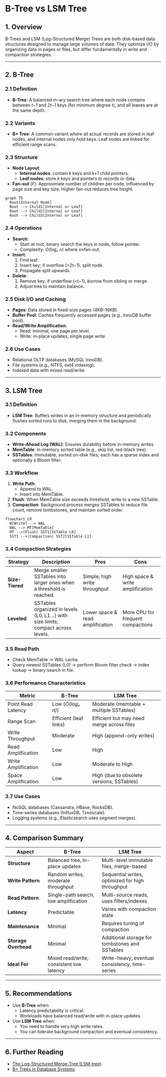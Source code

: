 # B-Tree vs LSM Tree

## 1. Overview
B-Trees and LSM (Log-Structured Merge) Trees are both disk-based data structures designed to manage large volumes of data. They optimize I/O by organizing data in pages or files, but differ fundamentally in write and compaction strategies.

---

## 2. B-Tree

### 2.1 Definition
- **B-Tree**: A balanced m-ary search tree where each node contains between _t−1_ and _2t−1_ keys (for minimum degree _t_), and all leaves are at the same depth.

### 2.2 Variants
- **B+ Tree**: A common variant where all actual records are stored in leaf nodes, and internal nodes only hold keys. Leaf nodes are linked for efficient range scans.

### 2.3 Structure
- **Node Layout**:  
  - **Internal nodes**: contain _k_ keys and _k+1_ child pointers.  
  - **Leaf nodes**: store _k_ keys and pointers to records or data.
- **Fan-out** (_F_): Approximate number of children per node, influenced by page size and key size. Higher fan-out reduces tree height.

```mermaid
graph TD
  Root[Internal Node]
  Root --> Child1[Internal or Leaf]
  Root --> Child2[Internal or Leaf]
  Root --> Child3[Internal or Leaf]
```

### 2.4 Operations
- **Search**:  
  - Start at root, binary search the keys in node, follow pointer.  
  - Complexity: _O(logₓ n)_ where _x_≈fan-out.
- **Insert**:  
  1. Find leaf.  
  2. Insert key; if overflow (>2t−1), split node.  
  3. Propagate split upwards.
- **Delete**:  
  1. Remove key; if underflow (<t−1), borrow from sibling or merge.  
  2. Adjust tree to maintain balance.

### 2.5 Disk I/O and Caching
- **Pages**: Data stored in fixed-size pages (4KB–16KB).  
- **Buffer Pool**: Caches frequently accessed pages (e.g., InnoDB buffer pool).  
- **Read/Write Amplification**:  
  - Read: minimal, one page per level.  
  - Write: in-place updates, single page write.

### 2.6 Use Cases
- Relational OLTP databases (MySQL InnoDB).  
- File systems (e.g., NTFS, ext4 indexing).  
- Indexed data with mixed read/write.

---

## 3. LSM Tree

### 3.1 Definition
- **LSM Tree**: Buffers writes in an in-memory structure and periodically flushes sorted runs to disk, merging them in the background.

### 3.2 Components
- **Write-Ahead Log (WAL)**: Ensures durability before in-memory writes.  
- **MemTable**: In-memory sorted table (e.g., skip list, red-black tree).  
- **SSTables**: Immutable, sorted on-disk files; each has a sparse index and optionally a Bloom filter.

### 3.3 Workflow
1. **Write Path**:  
   - Append to WAL.  
   - Insert into MemTable.
2. **Flush**: When MemTable size exceeds threshold, write to a new SSTable.
3. **Compaction**: Background process merges SSTables to reduce file count, remove tombstones, and maintain sorted order.

```mermaid
flowchart LR
  W[Write] --> WAL
  WAL --> MT[MemTable]
  MT -->|Flush| SST1[SSTable L0]
  SST1 -->|Compaction| SST2[SSTable L1]
```

### 3.4 Compaction Strategies
| Strategy       | Description                                                                 | Pros                               | Cons                                |
|----------------|-----------------------------------------------------------------------------|------------------------------------|-------------------------------------|
| **Size-Tiered**| Merge smaller SSTables into larger ones when a threshold is reached.        | Simple; high write throughput      | High space & write amplification    |
| **Leveled**    | SSTables organized in levels (L0, L1…) with size limits; compact across levels. | Lower space & read amplification   | More CPU for frequent compactions   |

### 3.5 Read Path
- Check MemTable → WAL cache.  
- Query newest SSTables (L0) → perform Bloom filter check → index lookup → binary search in file.

### 3.6 Performance Characteristics
| Metric               | B-Tree            | LSM Tree                                |
|----------------------|-------------------|-----------------------------------------|
| Point Read Latency   | Low (_O(logₓ n)_) | Moderate (memtable + multiple SSTables) |
| Range Scan           | Efficient (leaf links) | Efficient but may need merge across files |
| Write Throughput     | Moderate          | High (append-only writes)               |
| Read Amplification   | Low               | High                                    |
| Write Amplification  | Low               | Moderate to High                        |
| Space Amplification  | Low               | High (due to obsolete versions, SSTables) |

### 3.7 Use Cases
- NoSQL databases (Cassandra, HBase, RocksDB).  
- Time-series databases (InfluxDB, Timescale).  
- Logging systems (e.g., Elasticsearch uses segment merges).

---

## 4. Comparison Summary

| Aspect               | B-Tree                                | LSM Tree                                         |
|----------------------|---------------------------------------|--------------------------------------------------|
| **Structure**        | Balanced tree, in-place updates       | Multi-level immutable files, merge-based         |
| **Write Pattern**    | Random writes, moderate throughput    | Sequential writes, optimized for high throughput |
| **Read Pattern**     | Single-path search, low amplification | Multi-source reads, uses filters/indexes         |
| **Latency**          | Predictable                           | Varies with compaction state                     |
| **Maintenance**      | Minimal                              | Requires tuning of compaction                     |
| **Storage Overhead** | Minimal                              | Additional storage for tombstones and SSTables   |
| **Ideal For**        | Mixed read/write, consistent low latency | Write-heavy, eventual consistency, time-series   |

---

## 5. Recommendations
- Use **B-Tree** when:
  - Latency predictability is critical.  
  - Workloads have balanced read/write with in-place updates.
- Use **LSM Tree** when:
  - You need to handle very high write rates.  
  - You can tolerate background compaction and eventual consistency.

---

## 6. Further Reading
- [The Log-Structured Merge-Tree (LSM-tree)](https://www.ijcet.org/vol10/issue2/IJCET-17-10-02-028.pdf)  
- [B+ Trees in Database Systems](https://www.cs.cmu.edu/~./ganger/711.f04/l03.pdf)

